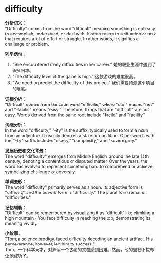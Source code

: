 # difficulty

**分析词义：**  
"Difficulty" comes from the word "difficult" meaning something is not easy to accomplish, understand, or deal with. It often refers to a situation or task that requires a lot of effort or struggle. In other words, it signifies a challenge or problem.

  

**列举例句：**

  

1.  "She encountered many difficulties in her career." 她的职业生涯中遇到了很多困难。
2.  "The difficulty level of the game is high." 这款游戏的难度很高。
3.  "We need to predict the difficulty of this project." 我们需要预测这个项目的难度。

  

**词根分析：**  
"Difficult" comes from the Latin word "difficilis," where "dis-" means "not" and "-facilis" means "easy." Therefore, things that are "difficult" are not easy. Words derived from the same root include "facile" and "facility."

  

**词缀分析：**  
In the word "difficulty," "-ity" is the suffix, typically used to form a noun from an adjective. It usually denotes a state or condition. Other words with the "-ity" suffix include: "nicety," "complexity," and "sovereignty."

  

**发展历史和文化背景：**  
The word "difficulty" emerges from Middle English, around the late 14th century, denoting a contentious or disputed matter. Over the years, the word has evolved to represent something hard to comprehend or achieve, symbolizing challenge or adversity.

  

**单词变形：**  
The word "difficulty" primarily serves as a noun. Its adjective form is "difficult," and the adverb form is "difficultly." The plural form remains "difficulties."

  

**记忆辅助：**  
"Difficult" can be remembered by visualizing it as "difficult" like climbing a high mountain - You face difficulty in reaching the top, demonstrating its meaning vividly.

  

**小故事：**  
"Tom, a science prodigy, faced difficulty decoding an ancient artifact. His perseverance, however, led him to success."  
Tom，一个科学天才，对解读一个古老的文物感到困难。然而，他的坚韧不拔却让他成功了。

